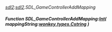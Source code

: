 _[sdl2](../../modules/sdl2/sdl2-module.md):[sdl2](../../modules/sdl2/sdl2-module.md).SDL\_GameControllerAddMapping_
##### Function SDL\_GameControllerAddMapping:[Int](../../modules/wonkey/wonkey-types-int.md)( mappingString:[wonkey.types.Cstring](../../modules/wonkey/wonkey-types-cstring.md) )
